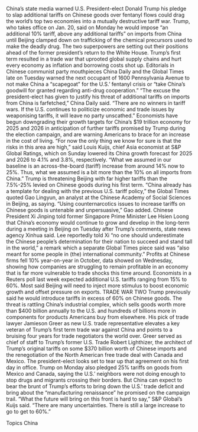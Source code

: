 China’s state media warned U.S. President-elect Donald Trump his pledge to slap additional tariffs on Chinese goods over fentanyl flows could drag the world’s top two economies into a mutually destructive tariff war.
Trump, who takes office on Jan. 20, said on Monday he would impose “an additional 10% tariff, above any additional tariffs” on imports from China until Beijing clamped down on trafficking of the chemical precursors used to make the deadly drug.
The two superpowers are setting out their positions ahead of the former president’s return to the White House. Trump’s first term resulted in a trade war that uprooted global supply chains and hurt every economy as inflation and borrowing costs shot up.
Editorials in Chinese communist party mouthpieces China Daily and the Global Times late on Tuesday warned the next occupant of 1600 Pennsylvania Avenue to not make China a “scapegoat” for the U.S.’ fentanyl crisis or “take China’s goodwill for granted regarding anti-drug cooperation.”
“The excuse the president-elect has given to justify his threat of additional tariffs on imports from China is farfetched,” China Daily said.
“There are no winners in tariff wars. If the U.S. continues to politicize economic and trade issues by weaponising tariffs, it will leave no party unscathed.”
Economists have begun downgrading their growth targets for China’s $19 trillion economy for 2025 and 2026 in anticipation of further tariffs promised by Trump during the election campaign, and are warning Americans to brace for an increase in the cost of living.
“For now the only thing we know for sure is that the risks in this area are high,” said Louis Kuijs, chief Asia economist at S&P Global Ratings, which on Sunday lowered its China growth forecast for 2025 and 2026 to 4.1% and 3.8%, respectively.
“What we assumed in our baseline is an across-the-board (tariff) increase from around 14% now to 25%. Thus, what we assumed is a bit more than the 10% on all imports from China.”
Trump is threatening Beijing with far higher tariffs than the 7.5%-25% levied on Chinese goods during his first term.
“China already has a template for dealing with the previous U.S. tariff policy,” the Global Times quoted Gao Lingyun, an analyst at the Chinese Academy of Social Sciences in Beijing, as saying.
“Using counternarcotics issues to increase tariffs on Chinese goods is untenable and unpersuasive,” Gao added.
Chinese President Xi Jinping told former Singapore Prime Minister Lee Hsien Loong that China’s economy would continue to grow and develop in the long-term during a meeting in Beijing on Tuesday after Trump’s comments, state news agency Xinhua said.
Lee reportedly told Xi “no one should underestimate the Chinese people’s determination for their nation to succeed and stand tall in the world,” a remark which a separate Global Times piece said was “also meant for some people in (the) international community.”
Profits at Chinese firms fell 10% year-on-year in October, data showed on Wednesday, showing how companies are struggling to remain profitable in an economy that is far more vulnerable to trade shocks this time around.
Economists in a Reuters poll last week expected additional U.S. tariffs ranging from 15% to 60%. Most said Beijing will need to inject more stimulus to boost economic growth and offset pressure on exports.
TRADE WAR TWO
Trump previously said he would introduce tariffs in excess of 60% on Chinese goods.
The threat is rattling China’s industrial complex, which sells goods worth more than $400 billion annually to the U.S. and hundreds of billions more in components for products Americans buy from elsewhere.
His pick of trade lawyer Jamieson Greer as new U.S. trade representative elevates a key veteran of Trump’s first term trade war against China and points to a bruising four years for trade negotiators the world over.
Greer served as chief of staff to Trump’s former U.S. Trade Robert Lighthizer, the architect of Trump’s original tariffs on some $370 billion worth of Chinese imports and the renegotiation of the North American free trade deal with Canada and Mexico.
The president-elect looks set to tear up that agreement on his first day in office.
Trump on Monday also pledged 25% tariffs on goods from Mexico and Canada, saying the U.S.’ neighbors were not doing enough to stop drugs and migrants crossing their borders.
But China can expect to bear the brunt of Trump’s efforts to bring down the U.S.’ trade deficit and bring about the “manufacturing renaissance” he promised on the campaign trail.
“What the future will bring on this front is hard to say,” S&P Global’s Kuijs said. “There are many uncertainties. There is still a large increase to go to get to 60%.”

Topics
China
